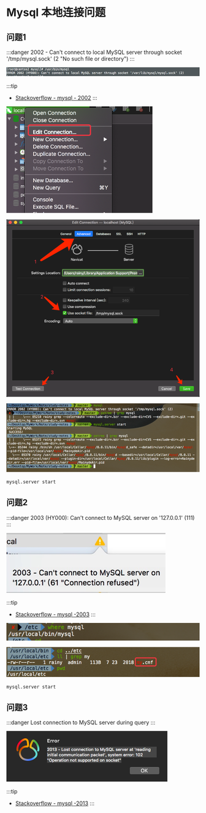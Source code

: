 
# Mysql 本地连接问题

## 问题1

:::danger
2002 - Can't connect to local MySQL server through socket '/tmp/mysql.sock' (2 "No such file or directory")
:::

![mysql-error-2002](./images/mysql-error-2002.png)

:::tip
- [Stackoverflow - mysql - 2002](https://stackoverflow.com/questions/11657829/error-2002-hy000-cant-connect-to-local-mysql-server-through-socket-var-run)
:::

![edit-connection](./images/edit-connection.png)

![mysql-use-socket](./images/mysql-use-socket.png)

![mysql-2002](./images/mysql-2002.png)

```sh
mysql.server start
```

## 问题2

:::danger
2003 (HY000): Can't connect to MySQL server on '127.0.0.1' (111)
:::

![mysql-error-2003](./images/mysql-error-2003.png)

:::tip
- [Stackoverflow - mysql -2003](https://stackoverflow.com/questions/1673530/error-2003-hy000-cant-connect-to-mysql-server-on-127-0-0-1-111)
:::

![where-mysql](./images/where-mysql.png)

![my.cnf](./images/my-cnf.png)

```sh
mysql.server start
```

## 问题3

:::danger
Lost connection to MySQL server during query
:::

![mysql-error-2013](./images/mysql-error-2013.png)

:::tip
- [Stackoverflow - mysql -2013](https://stackoverflow.com/questions/10563619/error-code-2013-lost-connection-to-mysql-server-during-query)
:::
